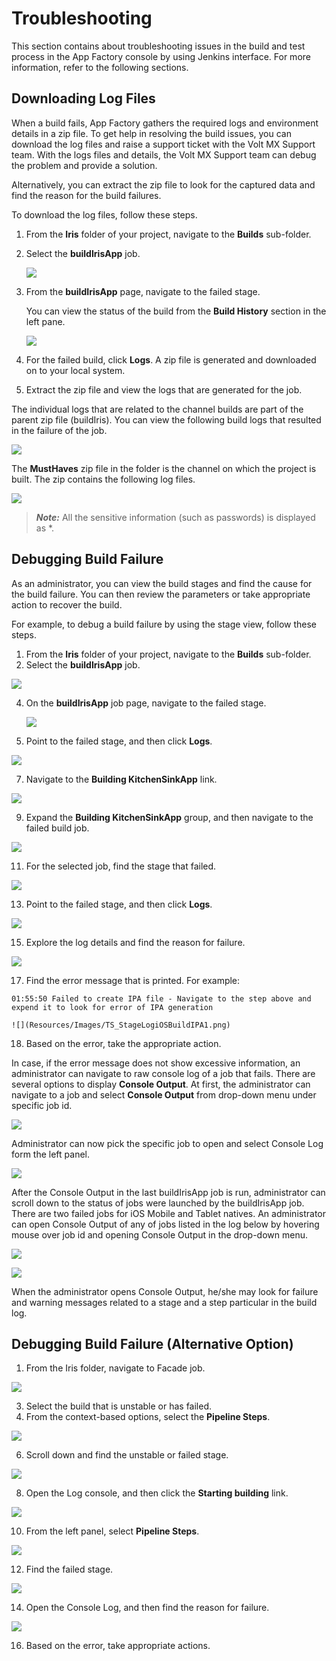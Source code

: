                           

Troubleshooting
===============

This section contains about troubleshooting issues in the build and test process in the App Factory console by using Jenkins interface. For more information, refer to the following sections.

Downloading Log Files
---------------------

When a build fails, App Factory gathers the required logs and environment details in a zip file. To get help in resolving the build issues, you can download the log files and raise a support ticket with the Volt MX Support team. With the logs files and details, the Volt MX Support team can debug the problem and provide a solution.

Alternatively, you can extract the zip file to look for the captured data and find the reason for the build failures.

To download the log files, follow these steps.

1.  From the **Iris** folder of your project, navigate to the **Builds** sub-folder.
2.  Select the **buildIrisApp** job.
    
    ![](Resources/Images/Iris_Builds.png)
    
3.  From the **buildIrisApp** page, navigate to the failed stage.
    
    You can view the status of the build from the **Build History** section in the left pane.
    
    ![](Resources/Images/buildiris_Screenshot_Doc.png)
    
4.  For the failed build, click **Logs**. A zip file is generated and downloaded on to your local system.
5.  Extract the zip file and view the logs that are generated for the job.

The individual logs that are related to the channel builds are part of the parent zip file (buildIris). You can view the following build logs that resulted in the failure of the job.

![](Resources/Images/Zip_extract.bmp)

The **MustHaves** zip file in the folder is the channel on which the project is built. The zip contains the following log files.

![](Resources/Images/Must_Haves.png)

> **_Note:_** All the sensitive information (such as passwords) is displayed as \*.

Debugging Build Failure
-----------------------

As an administrator, you can view the build stages and find the cause for the build failure. You can then review the parameters or take appropriate action to recover the build.

For example, to debug a build failure by using the stage view, follow these steps.

1.  From the **Iris** folder of your project, navigate to the **Builds** sub-folder.
2.  Select the **buildIrisApp** job.

![](Resources/Images/Iris_Builds.png)

4.  On the **buildIrisApp** job page, navigate to the failed stage.
    
    ![](Resources/Images/TS_BuildFailView.png)
    
5.  Point to the failed stage, and then click **Logs**.

![](Resources/Images/TS_UnstableBuildLog.png)

7.  Navigate to the **Building KitchenSinkApp** link.

![](Resources/Images/TS_StageLogKitchenSink.png)

9.  Expand the **Building KitchenSinkApp** group, and then navigate to the failed build job.

![](Resources/Images/TS_StageLogKitchenSinkExpand.png)

11.  For the selected job, find the stage that failed.

![](Resources/Images/TS_BuildiOS.png)

13.  Point to the failed stage, and then click **Logs**.

![](Resources/Images/TS_BuildiOSFailStage.png)

15.  Explore the log details and find the reason for failure.

![](Resources/Images/TS_StageLogiOSBuildIPA.png)

17.  Find the error message that is printed. For example:  
```
01:55:50 Failed to create IPA file - Navigate to the step above and expend it to look for error of IPA generation
```
    
    ![](Resources/Images/TS_StageLogiOSBuildIPA1.png)
    
18.  Based on the error, take the appropriate action.

In case, if the error message does not show excessive information, an administrator can navigate to raw console log of a job that fails. There are several options to display **Console Output**. At first, the administrator can navigate to a job and select **Console Output** from drop-down menu under specific job id.

![](Resources/Images/TS_SelectConsoleOutput.png)

Administrator can now pick the specific job to open and select Console Log form the left panel.

![](Resources/Images/TS_ConsoleOutput.png)

After the Console Output in the last buildIrisApp job is run, administrator can scroll down to the status of jobs were launched by the buildIrisApp job. There are two failed jobs for iOS Mobile and Tablet natives. An administrator can open Console Output of any of jobs listed in the log below by hovering mouse over job id and opening Console Output in the drop-down menu.

![](Resources/Images/TS_ConsoleOutputJobID.png)

![](Resources/Images/TS_ConsoleOutputJobID1.png)

When the administrator opens Console Output, he/she may look for failure and warning messages related to a stage and a step particular in the build log.

Debugging Build Failure (Alternative Option)
--------------------------------------------

1.  From the Iris folder, navigate to Facade job.

![](Resources/Images/Iris_Builds.png)

3.  Select the build that is unstable or has failed.
4.  From the context-based options, select the **Pipeline Steps**.

![](Resources/Images/TS_BuildHistoryPipeline.png)

6.  Scroll down and find the unstable or failed stage.

![](Resources/Images/TS_PipelineLog.png)

8.  Open the Log console, and then click the **Starting building** link.

![](Resources/Images/TS_StartingBuild.png)

10.  From the left panel, select **Pipeline Steps**.

![](Resources/Images/TS_PipelineSteps.png)

12.  Find the failed stage.

![](Resources/Images/TS_NavigateFailedStage.png)

14.  Open the Console Log, and then find the reason for failure.

![](Resources/Images/TS_FailureLogTrack.png)

16.  Based on the error, take appropriate actions.
